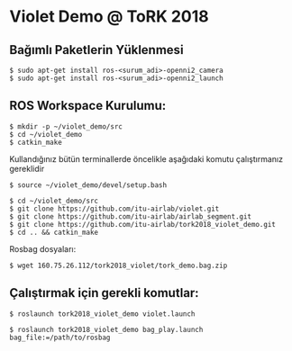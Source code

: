 # Violet Demo @ ToRK 2018 

## Bağımlı Paketlerin Yüklenmesi

```
$ sudo apt-get install ros-<surum_adi>-openni2_camera
$ sudo apt-get install ros-<surum_adi>-openni2_launch
```

## ROS Workspace Kurulumu:

```
$ mkdir -p ~/violet_demo/src
$ cd ~/violet_demo
$ catkin_make
```

Kullandığınız bütün terminallerde öncelikle aşağıdaki komutu çalıştırmanız gereklidir
```
$ source ~/violet_demo/devel/setup.bash
```

```
$ cd ~/violet_demo/src
$ git clone https://github.com/itu-airlab/violet.git
$ git clone https://github.com/itu-airlab/airlab_segment.git
$ git clone https://github.com/itu-airlab/tork2018_violet_demo.git
$ cd .. && catkin_make
```
Rosbag dosyaları:
```
$ wget 160.75.26.112/tork2018_violet/tork_demo.bag.zip
```

## Çalıştırmak için gerekli komutlar:

```
$ roslaunch tork2018_violet_demo violet.launch
```

```
$ roslaunch tork2018_violet_demo bag_play.launch bag_file:=/path/to/rosbag
```
